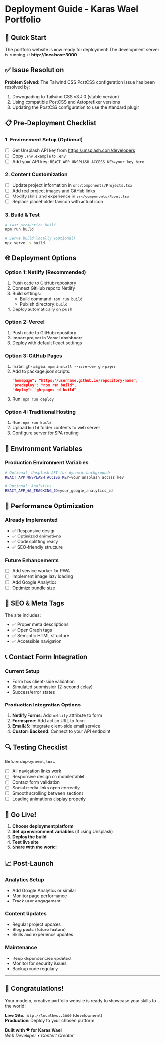 # Deployment Guide - Karas Wael Portfolio

## 🚀 Quick Start

The portfolio website is now ready for deployment! The development server is running at **http://localhost:3000**

## ✅ Issue Resolution

**Problem Solved**: The Tailwind CSS PostCSS configuration issue has been resolved by:
1. Downgrading to Tailwind CSS v3.4.0 (stable version)
2. Using compatible PostCSS and Autoprefixer versions
3. Updating the PostCSS configuration to use the standard plugin

## 📋 Pre-Deployment Checklist

### 1. **Environment Setup** (Optional)
- [ ] Get Unsplash API key from https://unsplash.com/developers
- [ ] Copy `.env.example` to `.env`
- [ ] Add your API key: `REACT_APP_UNSPLASH_ACCESS_KEY=your_key_here`

### 2. **Content Customization**
- [ ] Update project information in `src/components/Projects.tsx`
- [ ] Add real project images and GitHub links
- [ ] Modify skills and experience in `src/components/About.tsx`
- [ ] Replace placeholder favicon with actual icon

### 3. **Build & Test**
```bash
# Test production build
npm run build

# Serve build locally (optional)
npx serve -s build
```

## 🌐 Deployment Options

### **Option 1: Netlify (Recommended)**
1. Push code to GitHub repository
2. Connect GitHub repo to Netlify
3. Build settings:
   - Build command: `npm run build`
   - Publish directory: `build`
4. Deploy automatically on push

### **Option 2: Vercel**
1. Push code to GitHub repository
2. Import project in Vercel dashboard
3. Deploy with default React settings

### **Option 3: GitHub Pages**
1. Install gh-pages: `npm install --save-dev gh-pages`
2. Add to package.json scripts:
   ```json
   "homepage": "https://username.github.io/repository-name",
   "predeploy": "npm run build",
   "deploy": "gh-pages -d build"
   ```
3. Run: `npm run deploy`

### **Option 4: Traditional Hosting**
1. Run: `npm run build`
2. Upload `build` folder contents to web server
3. Configure server for SPA routing

## 🔧 Environment Variables

### **Production Environment Variables**
```bash
# Optional: Unsplash API for dynamic backgrounds
REACT_APP_UNSPLASH_ACCESS_KEY=your_unsplash_access_key

# Optional: Analytics
REACT_APP_GA_TRACKING_ID=your_google_analytics_id
```

## 📱 Performance Optimization

### **Already Implemented**
- ✅ Responsive design
- ✅ Optimized animations
- ✅ Code splitting ready
- ✅ SEO-friendly structure

### **Future Enhancements**
- [ ] Add service worker for PWA
- [ ] Implement image lazy loading
- [ ] Add Google Analytics
- [ ] Optimize bundle size

## 🎯 SEO & Meta Tags

The site includes:
- ✅ Proper meta descriptions
- ✅ Open Graph tags
- ✅ Semantic HTML structure
- ✅ Accessible navigation

## 📞 Contact Form Integration

### **Current Setup**
- Form has client-side validation
- Simulated submission (2-second delay)
- Success/error states

### **Production Integration Options**
1. **Netlify Forms**: Add `netlify` attribute to form
2. **Formspree**: Add action URL to form
3. **EmailJS**: Integrate client-side email service
4. **Custom Backend**: Connect to your API endpoint

## 🔍 Testing Checklist

Before deployment, test:
- [ ] All navigation links work
- [ ] Responsive design on mobile/tablet
- [ ] Contact form validation
- [ ] Social media links open correctly
- [ ] Smooth scrolling between sections
- [ ] Loading animations display properly

## 🚀 Go Live!

1. **Choose deployment platform**
2. **Set up environment variables** (if using Unsplash)
3. **Deploy the build**
4. **Test live site**
5. **Share with the world!**

## 📈 Post-Launch

### **Analytics Setup**
- Add Google Analytics or similar
- Monitor page performance
- Track user engagement

### **Content Updates**
- Regular project updates
- Blog posts (future feature)
- Skills and experience updates

### **Maintenance**
- Keep dependencies updated
- Monitor for security issues
- Backup code regularly

---

## 🎉 Congratulations!

Your modern, creative portfolio website is ready to showcase your skills to the world!

**Live Site**: `http://localhost:3000` (development)  
**Production**: Deploy to your chosen platform

**Built with ❤️ for Karas Wael**  
*Web Developer • Content Creator*